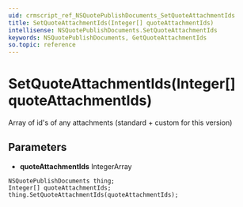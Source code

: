 ```yaml
---
uid: crmscript_ref_NSQuotePublishDocuments_SetQuoteAttachmentIds
title: SetQuoteAttachmentIds(Integer[] quoteAttachmentIds)
intellisense: NSQuotePublishDocuments.SetQuoteAttachmentIds
keywords: NSQuotePublishDocuments, GetQuoteAttachmentIds
so.topic: reference
---
```


# SetQuoteAttachmentIds(Integer[] quoteAttachmentIds)

Array of id's of any attachments (standard + custom for this version)

## Parameters

* **quoteAttachmentIds** IntegerArray

```crmscript
NSQuotePublishDocuments thing;
Integer[] quoteAttachmentIds;
thing.SetQuoteAttachmentIds(quoteAttachmentIds);
```


